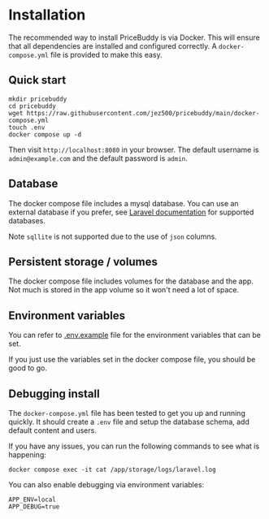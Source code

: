 # Installation

The recommended way to install PriceBuddy is via Docker. This will ensure that all 
dependencies are installed and configured correctly. A `docker-compose.yml` file is
provided to make this easy.

## Quick start

```shell
mkdir pricebuddy
cd pricebuddy
wget https://raw.githubusercontent.com/jez500/pricebuddy/main/docker-compose.yml
touch .env
docker compose up -d
```

Then visit `http://localhost:8080` in your browser. The default username is 
`admin@example.com` and the default password is `admin`.

## Database

The docker compose file includes a mysql database. You can use an external database if
you prefer, see [Laravel documentation](https://laravel.com/docs/11.x/database#introduction)
for supported databases. 

Note `sqllite` is not supported due to the use of `json` columns.

## Persistent storage / volumes

The docker compose file includes volumes for the database and the app. Not much is 
stored in the app volume so it won't need a lot of space.

## Environment variables

You can refer to [.env.example](https://github.com/laravel/laravel/blob/11.x/.env.example)
file for the environment variables that can be set.

If you just use the variables set in the docker compose file, you should be good to go.

## Debugging install

The `docker-compose.yml` file has been tested to get you up and running quickly. It 
should create a `.env` file and setup the database schema, add default content and
users.

If you have any issues, you can run the following commands to see what is happening:

```shell
docker compose exec -it cat /app/storage/logs/laravel.log
```

You can also enable debugging via environment variables:

```shell
APP_ENV=local
APP_DEBUG=true
```


